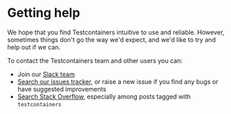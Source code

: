 # Getting help

We hope that you find Testcontainers intuitive to use and reliable.
However, sometimes things don't go the way we'd expect, and we'd like to try and help out if we can.

To contact the Testcontainers team and other users you can:

* Join our [Slack team](https://slack.testcontainers.org)
* [Search our issues tracker](https://github.com/testcontainers/testcontainers-go/issues), or raise a new issue if you find any bugs or have suggested improvements
* [Search Stack Overflow](https://stackoverflow.com/questions/tagged/testcontainers), especially among posts tagged with `testcontainers`
